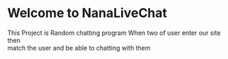 # Welcome to NanaLiveChat


This Project is Random chatting program 
When two of user enter our site then  
match the user and be able to chatting with them 
